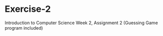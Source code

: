 # Exercise-2
Introduction to Computer Science
Week 2, Assignment 2 (Guessing Game program included)
